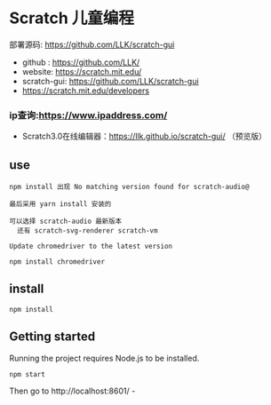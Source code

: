 # Scratch 儿童编程

部署源码: https://github.com/LLK/scratch-gui

- github : https://github.com/LLK/
- website: https://scratch.mit.edu/
- scratch-gui: https://github.com/LLK/scratch-gui
- https://scratch.mit.edu/developers


### ip查询:https://www.ipaddress.com/

- Scratch3.0在线编辑器：https://llk.github.io/scratch-gui/ （预览版）


## use 

```
npm install 出现 No matching version found for scratch-audio@

最后采用 yarn install 安装的

可以选择 scratch-audio 最新版本
  还有 scratch-svg-renderer scratch-vm

Update chromedriver to the latest version

npm install chromedriver
```
## install
```
npm install
```
## Getting started

Running the project requires Node.js to be installed.
```
npm start
```

Then go to http://localhost:8601/ -

